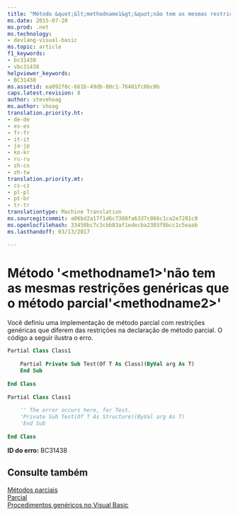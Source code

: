 ```yaml
---
title: "Método &quot;&lt;methodname1&gt;&quot;não tem as mesmas restrições genéricas que o método parcial&quot;&lt;methodname2&gt;&quot; | Documentos do Microsoft"
ms.date: 2015-07-20
ms.prod: .net
ms.technology:
- devlang-visual-basic
ms.topic: article
f1_keywords:
- bc31438
- vbc31438
helpviewer_keywords:
- BC31438
ms.assetid: ea092f0c-661b-49db-80c1-76401fc8bc0b
caps.latest.revision: 8
author: stevehoag
ms.author: shoag
translation.priority.ht:
- de-de
- es-es
- fr-fr
- it-it
- ja-jp
- ko-kr
- ru-ru
- zh-cn
- zh-tw
translation.priority.mt:
- cs-cz
- pl-pl
- pt-br
- tr-tr
translationtype: Machine Translation
ms.sourcegitcommit: a06bd2a17f1d6c7308fa6337c866c1ca2e7281c0
ms.openlocfilehash: 33450bc7c3cbb83af1edecba2303f8bcc1c5eaab
ms.lasthandoff: 03/13/2017

---
```

# <a name="method-39ltmethodname1gt39-does-not-have-the-same-generic-constraints-as-the-partial-method-39ltmethodname2gt39"></a>Método '&lt;methodname1&gt;'não tem as mesmas restrições genéricas que o método parcial'&lt;methodname2&gt;'
Você definiu uma implementação de método parcial com restrições genéricas que diferem das restrições na declaração de método parcial. O código a seguir ilustra o erro.  
  
```vb  
Partial Class Class1  
  
    Partial Private Sub Test(Of T As Class)(ByVal arg As T)  
    End Sub  
  
End Class  
  
Partial Class Class1  
  
    '' The error occurs here, for Test.  
    'Private Sub Test(Of T As Structure)(ByVal arg As T)  
    'End Sub  
  
End Class  
```  
  
 **ID do erro:** BC31438  
  
## <a name="see-also"></a>Consulte também  
 [Métodos parciais](../../visual-basic/programming-guide/language-features/procedures/partial-methods.md)   
 [Parcial](../../visual-basic/language-reference/modifiers/partial.md)   
 [Procedimentos genéricos no Visual Basic](../../visual-basic/programming-guide/language-features/data-types/generic-procedures.md)

